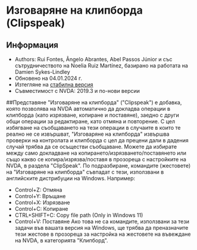 # Изговаряне на клипборда (Clipspeak)


## Информация
* Authors: Rui Fontes, Ângelo Abrantes, Abel Passos Júnior и със сътрудничеството на Noelia Ruiz Martínez, базирано на работата на Damien Sykes-Lindley
* Обновено на 04.01.2024 г.
* Изтегляне на [стабилна версия][1]
* Съвместимост с NVDA: 2019.3 и по-нови версии


##Представяне
\"Изговаряне на клипборда\" (\"Clipspeak\") е добавка, която позволява на NVDA автоматично да докладва операции в клипборда (като изрязване, копиране и поставяне), заедно с други общи операции за редактиране, като отмяна и повторение.
С цел избягване на съобщаването на тези операции в случаите в които те реално не се извършват, \"Изговаряне на клипборда\" извършва проверки на контролата и клипборда с цел да прецени дали в дадения случай трябва да се осъществи съобщаване.
Можете да избирате между само докладване на копирането/изрязването/поставянето или също какво се копира/изрязва/поставя в прозореца с настройките на NVDA, в раздела \"ClipSpeak\".
По подразбиране, командите (жестовете) на \"Изговаряне на клипборда\" съвпадат с тези, използвани в английските дистрибуции на Windows. Например:
* Control+Z: Отмяна
* Control+Y: Връщане
* Control+X: Изрязване
* Control+C: Копиране
* CTRL+SHIFT+C: Copy file path (Only in Windows 11)
* Control+V: Поставяне
Ако това не са командите, използвани за тези задачи във вашата версия на Windows, ще трябва да преназначите тези жестове в прозореца за настройка на жестовете на въвеждане на NVDA, в категорията \"Клипборд\".

[1]: https://github.com/ruifontes/clipspeak/releases/download/2024.01.04/clipspeak-2024.01.04.nvda-addon
